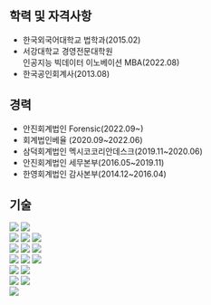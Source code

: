 ## 학력 및 자격사항
- 한국외국어대학교 법학과(2015.02)
- 서강대학교 경영전문대학원<br>인공지능 빅데이터 이노베이션 MBA(2022.08)
- 한국공인회계사(2013.08)


## 경력
- 안진회계법인 Forensic(2022.09~)
- 회계법인베율 (2020.09~2022.06)
- 삼덕회계법인 멕시코코리안데스크(2019.11~2020.06)
- 안진회계법인 세무본부(2016.05~2019.11)
- 한영회계법인 감사본부(2014.12~2016.04)

## 기술
<img src="https://img.shields.io/badge/Python-3776AB?style=plastic&logo=Python&logoColor=white"> <img src="https://img.shields.io/badge/R-276DC3?style=plastic&logo=R&logoColor=white">
<br>
<img src="https://img.shields.io/badge/SQLite-003B57?style=plastic&logo=sqlite&logoColor=white">
<img src="https://img.shields.io/badge/MySQL-4479A1?style=plastic&logo=mysql&logoColor=white">
<img src="https://img.shields.io/badge/PostgreSQL-4169E1?style=plastic&logo=PostgreSQL&logoColor=white">
<br>
<img src="https://img.shields.io/badge/Amazonaws-232F3E?style=plastic&logo=amazonaws&logoColor=white">
<img src="https://img.shields.io/badge/Docker-2496ED?style=plastic&logo=Docker&logoColor=white">
<img src="https://img.shields.io/badge/Synology-B5B5B6?style=plastic&logo=Synology&logoColor=white">
<br>
<img src="https://img.shields.io/badge/HTML5-E34F26?style=plastic&logo=html5&logoColor=white"> 
<img src="https://img.shields.io/badge/CSS-1572B6?style=plastic&logo=css3&logoColor=white">
<img src="https://img.shields.io/badge/Bootstrap-7952B3?style=plastic&logo=bootstrap&logoColor=white">
<br>
<img src="https://img.shields.io/badge/Flask-000000?style=plastic&logo=flask&logoColor=white"> 
<img src="https://img.shields.io/badge/Django-092E20?style=plastic&logo=django&logoColor=white">
<br>
<img src="https://img.shields.io/badge/Tensorflow-FF6F00?style=plastic&logo=tensorflow&logoColor=white"> <img src="https://img.shields.io/badge/Pytorch-EE4C2C?style=plastic&logo=pytorch&logoColor=white">
<br>
<img src="https://img.shields.io/badge/Tableau-E97627?style=plastic&logo=tableau&logoColor=white">




